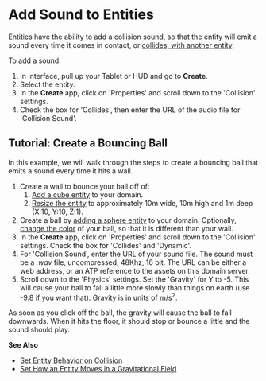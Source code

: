 # Add Sound to Entities

Entities have the ability to add a collision sound, so that the entity will emit a sound every time it comes in contact, or [collides, with another entity](entity-behavior).

To add a sound:
1. In Interface, pull up your Tablet or HUD and go to **Create**. 
2. Select the entity. 
3. In the **Create** app, click on 'Properties' and scroll down to the 'Collision' settings. 
4. Check the box for 'Collides', then enter the URL of the audio file for 'Collision Sound'. 

## Tutorial: Create a Bouncing Ball
In this example, we will walk through the steps to create a bouncing ball that emits a sound every time it hits a wall.

1. Create a wall to bounce your ball off of:  
    1. [Add a cube entity](create-entities.html) to your domain.  
    2. [Resize the entity](entity-appearance.html#set-the-size-of-an-entity) to approximately 10m wide, 10m high and 1m deep (X:10, Y:10, Z:1).  
2. Create a ball by [adding a sphere entity](create-entities.html) to your domain. Optionally, [change the color](entity-appearance.html#change-the-color-of-an-entity) of your ball, so that it is different than your wall.  
3. In the **Create** app, click on 'Properties' and scroll down to the 'Collision' settings. Check the box for 'Collides' and 'Dynamic'.
4. For 'Collision Sound', enter the URL of your sound file. The sound must be a *.wav* file, uncompressed, 48Khz, 16 bit. The URL can be either a web address, or an ATP reference to the assets on this domain server.  
5. Scroll down to the 'Physics' settings. Set the 'Gravity' for Y to -5. This will cause your ball to fall a little more slowly than things on earth (use -9.8 if you want that). Gravity is in units of m/s<sup>2</sup>.

As soon as you click off the ball, the gravity will cause the ball to fall downwards. When it hits the floor, it should stop or bounce a little and the sound should play.

**See Also**

+ [Set Entity Behavior on Collision](entity-behavior.html#set-entity-behavior-on-collision)
+ [Set How an Entity Moves in a Gravitational Field](entity-physics.html#set-how-an-entity-moves-in-a-gravitational-field)

  